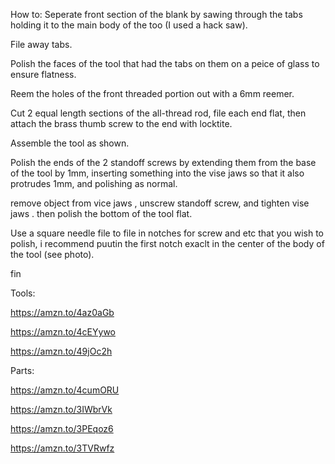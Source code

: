 How to: 
Seperate front section of the blank by sawing through the tabs holding it to the main body of the too (I used a hack saw).

File away tabs.

Polish the faces of the tool that had the tabs on them on a peice of glass to ensure flatness.

Reem the holes of the front threaded portion out with a 6mm reemer.

Cut 2 equal length sections of the all-thread rod, file each end flat, then attach the brass thumb screw to the end with locktite. 

Assemble the tool as shown.

Polish the ends of the 2 standoff screws by extending them from the base of the tool by 1mm, inserting something into the vise jaws so that it also protrudes 1mm, and polishing as normal.

remove object from vice jaws , unscrew standoff screw, and tighten vise jaws . then polish the bottom of the tool flat.

Use a square needle file to file in notches for screw and etc that you wish to polish, i recommend puutin the first notch exaclt in the center of the body of the tool (see photo).

fin

Tools:

https://amzn.to/4az0aGb

https://amzn.to/4cEYywo

https://amzn.to/49jOc2h

Parts:

https://amzn.to/4cumORU

https://amzn.to/3IWbrVk

https://amzn.to/3PEqoz6

https://amzn.to/3TVRwfz
